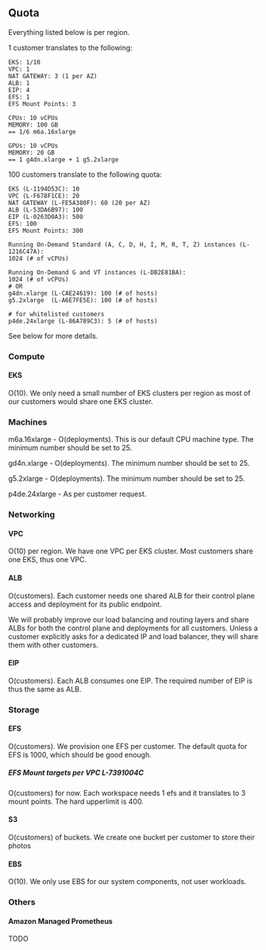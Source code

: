 ## Quota

Everything listed below is per region.

1 customer translates to the following:

```text
EKS: 1/10
VPC: 1
NAT GATEWAY: 3 (1 per AZ)
ALB: 1
EIP: 4
EFS: 1
EFS Mount Points: 3

CPUs: 10 vCPUs
MEMORY: 100 GB
== 1/6 m6a.16xlarge

GPUs: 10 vCPUs
MEMORY: 20 GB
== 1 g4dn.xlarge + 1 g5.2xlarge
```

100 customers translate to the following quota:

```text
EKS (L-1194D53C): 10
VPC (L-F678F1CE): 20
NAT GATEWAY (L-FE5A380F): 60 (20 per AZ)
ALB (L-53DA6B97): 100
EIP (L-0263D0A3): 500
EFS: 100
EFS Mount Points: 300

Running On-Demand Standard (A, C, D, H, I, M, R, T, Z) instances (L-1216C47A):
1024 (# of vCPUs)

Running On-Demand G and VT instances (L-DB2E81BA):
1024 (# of vCPUs)
# OR
g4dn.xlarge (L-CAE24619): 100 (# of hosts)
g5.2xlarge  (L-A6E7FE5E): 100 (# of hosts)

# for whitelisted customers
p4de.24xlarge (L-86A789C3): 5 (# of hosts)
```

See below for more details.

### Compute

#### EKS

O(10). We only need a small number of EKS clusters per region as most of our customers would share one EKS cluster.

### Machines

m6a.16xlarge - O(deployments). This is our default CPU machine type. The minimum number should be set to 25.

gd4n.xlarge - O(deployments).  The minimum number should be set to 25.

g5.2xlarge - O(deployments). The minimum number should be set to 25.

p4de.24xlarge - As per customer request.

### Networking

#### VPC

O(10) per region. We have one VPC per EKS cluster. Most customers share one EKS, thus one VPC.

#### ALB

O(customers). Each customer needs one shared ALB for their control plane access and deployment for its public endpoint.

We will probably improve our load balancing and routing layers and share ALBs for both the control plane and deployments for all customers. Unless a customer explicitly asks for a dedicated IP and load balancer, they will share them with other customers.

#### EIP

O(customers). Each ALB consumes one EIP. The required number of EIP is thus the same as ALB.

### Storage

#### EFS

O(customers). We provision one EFS per customer. The default quota for EFS is 1000, which should be good enough.

##### EFS Mount targets per VPC L-7391004C
O(customers) for now. Each workspace needs 1 efs and it translates to 3 mount points. The hard upperlimit is 400.

#### S3

O(customers) of buckets. We create one bucket per customer to store their photos

#### EBS

O(10). We only use EBS for our system components, not user workloads.

### Others


#### Amazon Managed Prometheus

TODO
